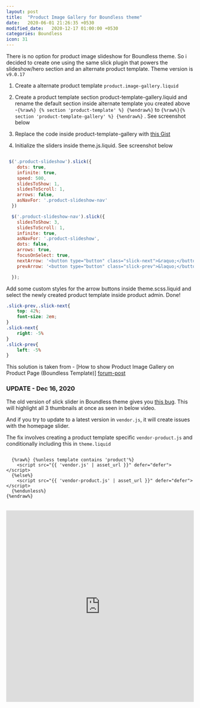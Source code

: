 ```yaml
---
layout: post
title:  "Product Image Gallery for Boundless theme"
date:   2020-06-01 21:26:35 +0530
modified_date:   2020-12-17 01:00:00 +0530 
categories: Boundless 
icon: 31
---
```


There is no option for product image slideshow for Boundless theme. So i decided to create one using the same slick plugin that powers the slideshow/hero section and an alternate product template. Theme version is `v9.0.17`

1. Create a alternate product template `product.image-gallery.liquid `

2. Create a product template section  product-template-gallery.liquid and rename the default section inside alternate template you created above -`{%raw%} {% section 'product-template' %} {%endraw%}`  to `{%raw%}{% section 'product-template-gallery' %} {%endraw%}`  . See screenshot below


3.  Replace the code inside product-template-gallery with [this Gist](https://gist.github.com/lixonic/c05ed4927aaa3ebed72ba3e4c935d95a)

4.  Initialize the sliders inside theme.js.liquid.  See screenshot below

``` javascript

 $('.product-slideshow').slick({
    dots: true,
    infinite: true,
    speed: 500,
    slidesToShow: 1,
    slidesToScroll: 1,
    arrows: false,
    asNavFor: '.product-slideshow-nav'
  })

  $('.product-slideshow-nav').slick({
    slidesToShow: 3,
    slidesToScroll: 1,
    infinite: true,
    asNavFor: '.product-slideshow',
    dots: false,
    arrows: true,
    focusOnSelect: true,
    nextArrow: '<button type="button" class="slick-next">&raquo;</button>',
    prevArrow: '<button type="button" class="slick-prev">&laquo;</button>'

  });

```

Add  some custom styles for the arrow buttons inside theme.scss.liquid and select the newly created product template inside product admin. Done!


``` css
.slick-prev,.slick-next{
    top: 42%;
    font-size: 2em;
}
.slick-next{
    right: -5%
}
.slick-prev{
    left: -5%
}
```
This solution is taken from - [How to show Product Image Gallery on Product Page (Boundless Template)] [forum-post]


### UPDATE - Dec 16, 2020

The old version of slick slider in Boundless theme gives you [this bug](https://github.com/kenwheeler/slick/issues/1248). This will highlight all 3 thumbnails at once as seen in below video.

And if you try to update to a latest version in `vendor.js`, it will create issues with the homepage slider. 

The fix involves creating a product template specific `vendor-product.js` and conditionally including this in `theme.liquid`

```

  {%raw%} {%unless template contains 'product'%}
    <script src="{{ 'vendor.js' | asset_url }}" defer="defer"></script>
  {%else%}
    <script src="{{ 'vendor-product.js' | asset_url }}" defer="defer"></script>
  {%endunless%}
{%endraw%}
```

 <img src="https://api.monosnap.com/file/download?id=5fdo7guQQjrwxIP20JzVJe13yHsLE7" alt="">
<img src="https://api.monosnap.com/file/download?id=wPi93vvuhCqMFJQnKwbqxqdKkZULmb" alt="">
<iframe width="100%" height="515" src="https://monosnap.com/image/O0gpaGs6UNOZ1IhWJpKxnHWBpqeYDR" frameborder="0" controls allowfullscreen></iframe>

[forum-post]: https://community.shopify.com/c/Technical-Q-A/How-to-show-Product-Image-Gallery-on-Product-Page-Boundless/m-p/762783#M26282

